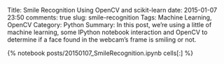 Title: Smile Recognition Using OpenCV and scikit-learn
date: 2015-01-07 23:50
comments: true
slug: smile-recognition
Tags: Machine Learning, OpenCV
Category: Python
Summary: In this post, we’re using a little of machine learning, some IPython notebook interaction and OpenCV to determine if a face found in the webcam’s frame is smiling or not.

{% notebook posts/20150107_SmileRecognition.ipynb cells[:] %}
